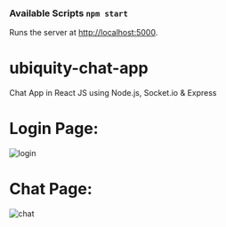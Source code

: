 ### Available Scripts `npm start`

Runs the server at [http://localhost:5000](http://localhost:5000).<br />

# ubiquity-chat-app

Chat App in React JS using Node.js, Socket.io &amp; Express

# Login Page:

![login](https://user-images.githubusercontent.com/54796542/72634983-0f9ddd80-395c-11ea-8431-54542a026d5f.png)

# Chat Page:

![chat](https://user-images.githubusercontent.com/54796542/72635415-17aa4d00-395d-11ea-9f4d-2f4b5ceca49b.png)
